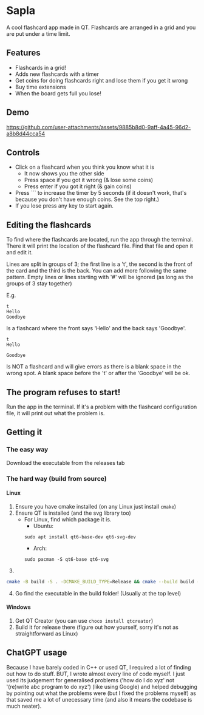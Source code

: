 # Sapla
A cool flashcard app made in QT. Flashcards are arranged in a grid and you are put under a time limit.

## Features
- Flashcards in a grid!
- Adds new flashcards with a timer
- Get coins for doing flashcards right and lose them if you get it wrong
- Buy time extensions
- When the board gets full you lose!

## Demo
https://github.com/user-attachments/assets/9885b8d0-9aff-4a45-96d2-a8b8d44cca54

## Controls
- Click on a flashcard when you think you know what it is
    - It now shows you the other side
    - Press space if you got it wrong (& lose some coins)
    - Press enter if you got it right (& gain coins)
- Press `\`` to increase the timer by 5 seconds (if it doesn't work, that's because you don't have enough coins. See the top right.)
- If you lose press any key to start again.

## Editing the flashcards
To find where the flashcards are located, run the app through the terminal. There it will print the location of the flashcard file. Find that file and open it and edit it.

Lines are split in groups of 3; the first line is a 't', the second is the front of the card and the third is the back. You can add more following the same pattern. Empty lines or lines starting with '#' will be ignored (as long as the groups of 3 stay together)

E.g.
```
t
Hello
Goodbye
```
Is a flashcard where the front says 'Hello' and the back says 'Goodbye'.
```
t
Hello

Goodbye
```
Is NOT a flashcard and will give errors as there is a blank space in the wrong spot. A blank space before the 't' or after the 'Goodbye' will be ok.

## The program refuses to start!
Run the app in the terminal. If it's a problem with the flashcard configuration file, it will print out what the problem is.

## Getting it
### The easy way
Download the executable from the releases tab
### The hard way (build from source)
#### Linux
1. Ensure you have cmake installed (on any Linux just install `cmake`)
2. Ensure QT is installed (and the svg library too)
    - For Linux, find which package it is.
        - Ubuntu:
        ```
        sudo apt install qt6-base-dev qt6-svg-dev
        ```
        - Arch:
        ```
        sudo pacman -S qt6-base qt6-svg
        ```
3. 
```bash
cmake -B build -S . -DCMAKE_BUILD_TYPE=Release && cmake --build build --parallel --config Release
```
4. Go find the executable in the build folder! (Usually at the top level)
#### Windows
1. Get QT Creator (you can use `choco install qtcreator`)
2. Build it for release there (figure out how yourself, sorry it's not as straightforward as Linux)

## ChatGPT usage
Because I have barely coded in C++ or used QT, I required a lot of finding out how to do stuff. BUT, I wrote almost every line of code myself. I just used its judgement for generalised problems ('how do I do xyz' not '(re)write abc program to do xyz') (like using Google) and helped debugging by pointing out what the problems were (but I fixed the problems myself) as that saved me a lot of unecessary time (and also it means the codebase is much neater).

